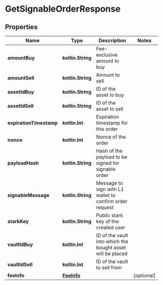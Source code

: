 
# GetSignableOrderResponse

## Properties
Name | Type | Description | Notes
------------ | ------------- | ------------- | -------------
**amountBuy** | **kotlin.String** | Fee-exclusive amount to buy | 
**amountSell** | **kotlin.String** | Amount to sell | 
**assetIdBuy** | **kotlin.String** | ID of the asset to buy | 
**assetIdSell** | **kotlin.String** | ID of the asset to sell | 
**expirationTimestamp** | **kotlin.Int** | Expiration timestamp for this order | 
**nonce** | **kotlin.Int** | Nonce of the order | 
**payloadHash** | **kotlin.String** | Hash of the payload to be signed for signable order | 
**signableMessage** | **kotlin.String** | Message to sign with L1 wallet to confirm order request | 
**starkKey** | **kotlin.String** | Public stark key of the created user | 
**vaultIdBuy** | **kotlin.Int** | ID of the vault into which the bought asset will be placed | 
**vaultIdSell** | **kotlin.Int** | ID of the vault to sell from | 
**feeInfo** | [**FeeInfo**](FeeInfo.md) |  |  [optional]



